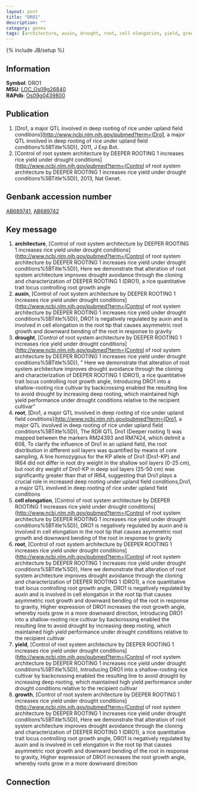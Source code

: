```yaml
---
layout: post
title: "DRO1"
description: ""
category: genes
tags: [architecture, auxin, drought, root, cell elongation, yield, growth]
---
```

{% include JB/setup %}

## Information
__Symbol__: DRO1  
__MSU__: [LOC_Os09g26840](http://rice.plantbiology.msu.edu/cgi-bin/ORF_infopage.cgi?orf=LOC_Os09g26840)  
__RAPdb__: [Os09g0439800](http://rapdb.dna.affrc.go.jp/viewer/gbrowse_details/irgsp1?name=Os09g0439800)  

## Publication
1. [Dro1, a major QTL involved in deep rooting of rice under upland field conditions](http://www.ncbi.nlm.nih.gov/pubmed?term=(Dro1, a major QTL involved in deep rooting of rice under upland field conditions%5BTitle%5D)), 2011, J Exp Bot.
2. [Control of root system architecture by DEEPER ROOTING 1 increases rice yield under drought conditions](http://www.ncbi.nlm.nih.gov/pubmed?term=(Control of root system architecture by DEEPER ROOTING 1 increases rice yield under drought conditions%5BTitle%5D)), 2013, Nat Genet.

## Genbank accession number
[AB689741](http://www.ncbi.nlm.nih.gov/nuccore/AB689741), [AB689742](http://www.ncbi.nlm.nih.gov/nuccore/AB689742)

## Key message
1. __architecture__, [Control of root system architecture by DEEPER ROOTING 1 increases rice yield under drought conditions](http://www.ncbi.nlm.nih.gov/pubmed?term=(Control of root system architecture by DEEPER ROOTING 1 increases rice yield under drought conditions%5BTitle%5D)),  Here we demonstrate that alteration of root system architecture improves drought avoidance through the cloning and characterization of DEEPER ROOTING 1 (DRO1), a rice quantitative trait locus controlling root growth angle
2. __auxin__, [Control of root system architecture by DEEPER ROOTING 1 increases rice yield under drought conditions](http://www.ncbi.nlm.nih.gov/pubmed?term=(Control of root system architecture by DEEPER ROOTING 1 increases rice yield under drought conditions%5BTitle%5D)),  DRO1 is negatively regulated by auxin and is involved in cell elongation in the root tip that causes asymmetric root growth and downward bending of the root in response to gravity
3. __drought__, [Control of root system architecture by DEEPER ROOTING 1 increases rice yield under drought conditions](http://www.ncbi.nlm.nih.gov/pubmed?term=(Control of root system architecture by DEEPER ROOTING 1 increases rice yield under drought conditions%5BTitle%5D)), " Here we demonstrate that alteration of root system architecture improves drought avoidance through the cloning and characterization of DEEPER ROOTING 1 (DRO1), a rice quantitative trait locus controlling root growth angle, Introducing DRO1 into a shallow-rooting rice cultivar by backcrossing enabled the resulting line to avoid drought by increasing deep rooting, which maintained high yield performance under drought conditions relative to the recipient cultivar"
4. __root__, [Dro1, a major QTL involved in deep rooting of rice under upland field conditions](http://www.ncbi.nlm.nih.gov/pubmed?term=(Dro1, a major QTL involved in deep rooting of rice under upland field conditions%5BTitle%5D)),  The RDR QTL Dro1 (Deeper rooting 1) was mapped between the markers RM24393 and RM7424, which delimit a 608, To clarify the influence of Dro1 in an upland field, the root distribution in different soil layers was quantified by means of core sampling, A line homozygous for the KP allele of Dro1 (Dro1-KP) and IR64 did not differ in root dry weight in the shallow soil layers (0-25 cm), but root dry weight of Dro1-KP in deep soil layers (25-50 cm) was significantly greater than that of IR64, suggesting that Dro1 plays a crucial role in increased deep rooting under upland field conditions,Dro1, a major QTL involved in deep rooting of rice under upland field conditions
5. __cell elongation__, [Control of root system architecture by DEEPER ROOTING 1 increases rice yield under drought conditions](http://www.ncbi.nlm.nih.gov/pubmed?term=(Control of root system architecture by DEEPER ROOTING 1 increases rice yield under drought conditions%5BTitle%5D)),  DRO1 is negatively regulated by auxin and is involved in cell elongation in the root tip that causes asymmetric root growth and downward bending of the root in response to gravity
6. __root__, [Control of root system architecture by DEEPER ROOTING 1 increases rice yield under drought conditions](http://www.ncbi.nlm.nih.gov/pubmed?term=(Control of root system architecture by DEEPER ROOTING 1 increases rice yield under drought conditions%5BTitle%5D)),  Here we demonstrate that alteration of root system architecture improves drought avoidance through the cloning and characterization of DEEPER ROOTING 1 (DRO1), a rice quantitative trait locus controlling root growth angle, DRO1 is negatively regulated by auxin and is involved in cell elongation in the root tip that causes asymmetric root growth and downward bending of the root in response to gravity, Higher expression of DRO1 increases the root growth angle, whereby roots grow in a more downward direction, Introducing DRO1 into a shallow-rooting rice cultivar by backcrossing enabled the resulting line to avoid drought by increasing deep rooting, which maintained high yield performance under drought conditions relative to the recipient cultivar
7. __yield__, [Control of root system architecture by DEEPER ROOTING 1 increases rice yield under drought conditions](http://www.ncbi.nlm.nih.gov/pubmed?term=(Control of root system architecture by DEEPER ROOTING 1 increases rice yield under drought conditions%5BTitle%5D)),  Introducing DRO1 into a shallow-rooting rice cultivar by backcrossing enabled the resulting line to avoid drought by increasing deep rooting, which maintained high yield performance under drought conditions relative to the recipient cultivar
8. __growth__, [Control of root system architecture by DEEPER ROOTING 1 increases rice yield under drought conditions](http://www.ncbi.nlm.nih.gov/pubmed?term=(Control of root system architecture by DEEPER ROOTING 1 increases rice yield under drought conditions%5BTitle%5D)),  Here we demonstrate that alteration of root system architecture improves drought avoidance through the cloning and characterization of DEEPER ROOTING 1 (DRO1), a rice quantitative trait locus controlling root growth angle, DRO1 is negatively regulated by auxin and is involved in cell elongation in the root tip that causes asymmetric root growth and downward bending of the root in response to gravity, Higher expression of DRO1 increases the root growth angle, whereby roots grow in a more downward direction

## Connection


